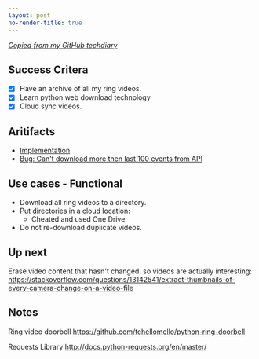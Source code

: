 ```yaml
---
layout: post
no-render-title: true
---
```


_[Copied from my GitHub techdiary](https://github.com/idvorkin/techdiary/blob/master/notes/ring-video-download.md)_

## Success Critera

- [x] Have an archive of all my ring videos.
- [x] Learn python web download technology
- [x] Cloud sync videos.

## Aritifacts

- [Implementation](https://github.com/idvorkin/LinqPadSnippets/blob/master/python/ring-video-doorbell.py)
- [Bug: Can't download more then last 100 events from API](https://github.com/tchellomello/python-ring-doorbell/issues/84)

## Use cases - Functional

- Download all ring videos to a directory.
- Put directories in a cloud location:
  - Cheated and used One Drive.
- Do not re-download duplicate videos.

## Up next

Erase video content that hasn't changed, so videos are actually interesting:
https://stackoverflow.com/questions/13142541/extract-thumbnails-of-every-camera-change-on-a-video-file

## Notes

Ring video doorbell
https://github.com/tchellomello/python-ring-doorbell

Requests Library
http://docs.python-requests.org/en/master/
